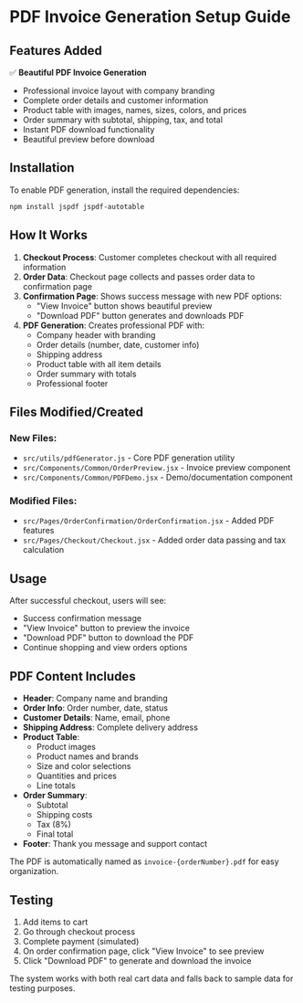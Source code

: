 # PDF Invoice Generation Setup Guide

## Features Added

✅ **Beautiful PDF Invoice Generation**

- Professional invoice layout with company branding
- Complete order details and customer information
- Product table with images, names, sizes, colors, and prices
- Order summary with subtotal, shipping, tax, and total
- Instant PDF download functionality
- Beautiful preview before download

## Installation

To enable PDF generation, install the required dependencies:

```bash
npm install jspdf jspdf-autotable
```

## How It Works

1. **Checkout Process**: Customer completes checkout with all required information
2. **Order Data**: Checkout page collects and passes order data to confirmation page
3. **Confirmation Page**: Shows success message with new PDF options:
   - "View Invoice" button shows beautiful preview
   - "Download PDF" button generates and downloads PDF
4. **PDF Generation**: Creates professional PDF with:
   - Company header with branding
   - Order details (number, date, customer info)
   - Shipping address
   - Product table with all item details
   - Order summary with totals
   - Professional footer

## Files Modified/Created

### New Files:

- `src/utils/pdfGenerator.js` - Core PDF generation utility
- `src/Components/Common/OrderPreview.jsx` - Invoice preview component
- `src/Components/Common/PDFDemo.jsx` - Demo/documentation component

### Modified Files:

- `src/Pages/OrderConfirmation/OrderConfirmation.jsx` - Added PDF features
- `src/Pages/Checkout/Checkout.jsx` - Added order data passing and tax calculation

## Usage

After successful checkout, users will see:

- Success confirmation message
- "View Invoice" button to preview the invoice
- "Download PDF" button to download the PDF
- Continue shopping and view orders options

## PDF Content Includes

- **Header**: Company name and branding
- **Order Info**: Order number, date, status
- **Customer Details**: Name, email, phone
- **Shipping Address**: Complete delivery address
- **Product Table**:
  - Product images
  - Product names and brands
  - Size and color selections
  - Quantities and prices
  - Line totals
- **Order Summary**:
  - Subtotal
  - Shipping costs
  - Tax (8%)
  - Final total
- **Footer**: Thank you message and support contact

The PDF is automatically named as `invoice-{orderNumber}.pdf` for easy organization.

## Testing

1. Add items to cart
2. Go through checkout process
3. Complete payment (simulated)
4. On order confirmation page, click "View Invoice" to see preview
5. Click "Download PDF" to generate and download the invoice

The system works with both real cart data and falls back to sample data for testing purposes.
